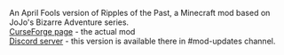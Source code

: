 An April Fools version of Ripples of the Past, a Minecraft mod based on JoJo's Bizarre Adventure series.  
[CurseForge page](https://www.curseforge.com/minecraft/mc-mods/ripples-of-the-past) - the actual mod  
[Discord server](https://discord.gg/4GcjnMnXP4) - this version is available there in #mod-updates channel.  
